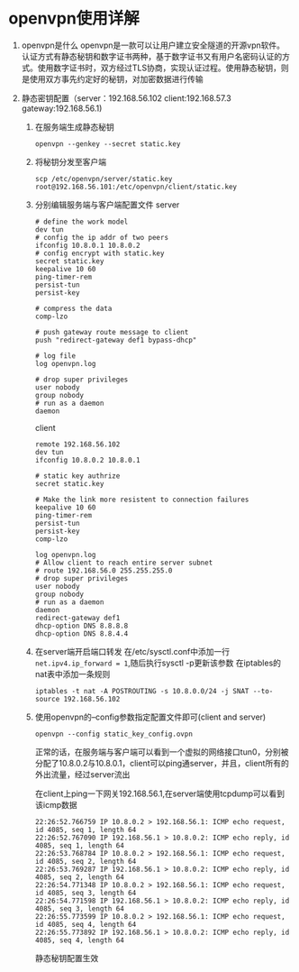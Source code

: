 # openvpn使用详解

1.  openvpn是什么
    openvpn是一款可以让用户建立安全隧道的开源vpn软件。认证方式有静态秘钥和数字证书两种，基于数字证书又有用户名密码认证的方式。使用数字证书时，双方经过TLS协商，实现认证过程。使用静态秘钥，则是使用双方事先约定好的秘钥，对加密数据进行传输

2.  静态密钥配置（server：192.168.56.102 client:192.168.57.3 gateway:192.168.56.1)

    1.  在服务端生成静态秘钥

        ```shell
        openvpn --genkey --secret static.key
        ```

    2.  将秘钥分发至客户端

        ```shell
        scp /etc/openvpn/server/static.key root@192.168.56.101:/etc/openvpn/client/static.key
        ```

    3.  分别编辑服务端与客户端配置文件
        server

        ```config
        # define the work model
        dev tun
        # config the ip addr of two peers
        ifconfig 10.8.0.1 10.8.0.2
        # config encrypt with static.key
        secret static.key
        keepalive 10 60
        ping-timer-rem
        persist-tun
        persist-key
        
        # compress the data
        comp-lzo
        
        # push gateway route message to client
        push "redirect-gateway def1 bypass-dhcp"
        
        # log file 
        log openvpn.log
        
        # drop super privileges
        user nobody
        group nobody
        # run as a daemon
        daemon
        ```

        client

        ```
        remote 192.168.56.102
        dev tun
        ifconfig 10.8.0.2 10.8.0.1
        
        # static key authrize
        secret static.key
        
        # Make the link more resistent to connection failures
        keepalive 10 60
        ping-timer-rem
        persist-tun
        persist-key
        comp-lzo
        
        log openvpn.log
        # Allow client to reach entire server subnet
        # route 192.168.56.0 255.255.255.0
        # drop super privileges
        user nobody
        group nobody
        # run as a daemon
        daemon
        redirect-gateway def1
        dhcp-option DNS 8.8.8.8
        dhcp-option DNS 8.8.4.4
        ```

    4.  在server端开启端口转发
        在/etc/sysctl.conf中添加一行`net.ipv4.ip_forward = 1`,随后执行sysctl -p更新该参数
        在iptables的nat表中添加一条规则

        ```shell
        iptables -t nat -A POSTROUTING -s 10.8.0.0/24 -j SNAT --to-source 192.168.56.102
        ```

        

    5.  使用openvpn的–config参数指定配置文件即可(client and server)

        ```shell
        openvpn --config static_key_config.ovpn
        ```

        正常的话，在服务端与客户端可以看到一个虚拟的网络接口tun0，分别被分配了10.8.0.2与10.8.0.1，client可以ping通server，并且，client所有的外出流量，经过server流出

        在client上ping一下网关192.168.56.1,在server端使用tcpdump可以看到该icmp数据

        ```
        22:26:52.766759 IP 10.8.0.2 > 192.168.56.1: ICMP echo request, id 4085, seq 1, length 64
        22:26:52.767090 IP 192.168.56.1 > 10.8.0.2: ICMP echo reply, id 4085, seq 1, length 64
        22:26:53.768784 IP 10.8.0.2 > 192.168.56.1: ICMP echo request, id 4085, seq 2, length 64
        22:26:53.769287 IP 192.168.56.1 > 10.8.0.2: ICMP echo reply, id 4085, seq 2, length 64
        22:26:54.771348 IP 10.8.0.2 > 192.168.56.1: ICMP echo request, id 4085, seq 3, length 64
        22:26:54.771598 IP 192.168.56.1 > 10.8.0.2: ICMP echo reply, id 4085, seq 3, length 64
        22:26:55.773599 IP 10.8.0.2 > 192.168.56.1: ICMP echo request, id 4085, seq 4, length 64
        22:26:55.773892 IP 192.168.56.1 > 10.8.0.2: ICMP echo reply, id 4085, seq 4, length 64
        ```

        静态秘钥配置生效
